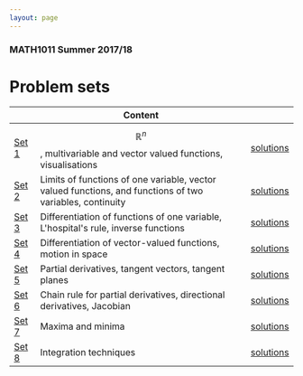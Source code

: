 ```yaml
---
layout: page
---
```


### MATH1011 Summer 2017/18 

# Problem sets

|| Content | |
---|---|---|
[Set 1](https://lms.uwa.edu.au/bbcswebdav/courses/MATH1011_TS-SUMM-B_2018/problem%20sets/workshop_1.pdf)|$$\mathbb{R}^n$$, multivariable and vector valued functions, visualisations| [solutions](https://lms.uwa.edu.au/bbcswebdav/courses/MATH1011_TS-SUMM-B_2018/problem%20sets/workshop_1_soln.pdf)
[Set 2](https://lms.uwa.edu.au/bbcswebdav/courses/MATH1011_TS-SUMM-B_2018/problem%20sets/workshop_2.pdf)| Limits of functions of one variable, vector valued functions, and functions of two variables, continuity|[solutions](https://lms.uwa.edu.au/bbcswebdav/courses/MATH1011_TS-SUMM-B_2018/problem%20sets/workshop_2_soln.pdf)
[Set 3](https://lms.uwa.edu.au/bbcswebdav/courses/MATH1011_TS-SUMM-B_2018/problem%20sets/workshop_3.pdf)| Differentiation of functions of one variable, L'hospital's rule, inverse functions| [solutions](https://lms.uwa.edu.au/bbcswebdav/courses/MATH1011_TS-SUMM-B_2018/problem%20sets/workshop_3_soln.pdf)
[Set 4](https://lms.uwa.edu.au/bbcswebdav/courses/MATH1011_TS-SUMM-B_2018/problem%20sets/workshop_4.pdf)| Differentiation of vector-valued functions, motion in space| [solutions](https://lms.uwa.edu.au/bbcswebdav/courses/MATH1011_TS-SUMM-B_2018/problem%20sets/workshop_4_soln.pdf)
[Set 5](https://lms.uwa.edu.au/bbcswebdav/courses/MATH1011_TS-SUMM-B_2018/problem%20sets/workshop_5.pdf)| Partial derivatives, tangent vectors, tangent planes| [solutions](https://lms.uwa.edu.au/bbcswebdav/courses/MATH1011_TS-SUMM-B_2018/problem%20sets/workshop_5_soln.pdf)
[Set 6](https://lms.uwa.edu.au/bbcswebdav/courses/MATH1011_TS-SUMM-B_2018/problem%20sets/workshop_6.pdf)| Chain rule for partial derivatives, directional derivatives, Jacobian| [solutions](https://lms.uwa.edu.au/bbcswebdav/courses/MATH1011_TS-SUMM-B_2018/problem%20sets/workshop_6_soln.pdf)
[Set 7](https://lms.uwa.edu.au/bbcswebdav/courses/MATH1011_TS-SUMM-B_2018/problem%20sets/workshop_7.pdf)| Maxima and minima| [solutions](https://lms.uwa.edu.au/bbcswebdav/courses/MATH1011_TS-SUMM-B_2018/problem%20sets/workshop_7_soln.pdf)
[Set 8](https://lms.uwa.edu.au/bbcswebdav/courses/MATH1011_TS-SUMM-B_2018/problem%20sets/workshop_8.pdf)| Integration techniques| [solutions](https://lms.uwa.edu.au/bbcswebdav/courses/MATH1011_TS-SUMM-B_2018/problem%20sets/workshop_8_soln.pdf)